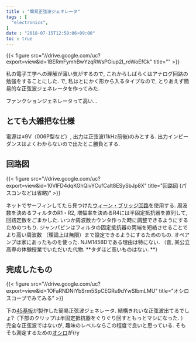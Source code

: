 ```yaml
---
title : "簡易正弦波ジェネレータ"
tags : [
  "electronics",
]
date : "2018-07-15T12:58:06+09:00"
toc : true
---
```


{{< figure src="//drive.google.com/uc?export=view&id=1BERmFymhBwYzqRWsPGiup2I_roWoEfCk" title="" >}}

私の電子工学への理解が薄い気がするので, これからしばらくはアナログ回路の勉強をすることにした. 
で, 私はとにかく形から入るタイプなので, とりあえず簡易的な正弦波ジェネレータを作ってみた.   
<!--more-->
ファンクションジェネレータって高い...

## とても大雑把な仕様

電源は±9V（006P型など）, 出力は正弦波(1kHz前後)のみとする. 出力インピーダンスはよくわからないので出たとこ勝負とする. 

## 回路図

{{< figure src="//drive.google.com/uc?export=view&id=10VlFD4dqKGhQivYCufCalt8ESySbJp8X" title="回路図 (パスコンなどは省略)" >}}

ネットでサーフィンしてたら見つけた[ウィーン・ブリッジ回路](https://www.weblio.jp/content/%E3%82%A6%E3%82%A3%E3%83%BC%E3%83%B3%E3%83%BB%E3%83%96%E3%83%AA%E3%83%83%E3%82%B8%E7%99%BA%E6%8C%AF%E5%9B%9E%E8%B7%AF)<!-- Wikiに頁が無かった !  -->を使用する. 
周波数を決めるフィルタのR1・R2, 増幅率を決めるR4には半固定抵抗器を直列して, 
回路定数をごまかした. いつか周波数カウンタ作った時に調整できるようにするためのつもり. 
ジャンパピンはフィルタの固定抵抗器の両端を短絡させることでより高い周波数
（理論上は無限）まで設定できるようにするためのもの. 
オペアンプは家にあったものを使った. NJM1458Dである理由は特にない. 
（昔, 某公立高専の体験授業でいただいた代物. **タダほど高いものはない. **）

## 完成したもの

{{< figure src="//drive.google.com/uc?export=view&id=1OFaRNDNIYbSrm5SpCEGRu9dYwSIbmLMU" title="オシロスコープでみてみる" >}}

下の[45基板](http://akizukidenshi.com/catalog/g/gP-11735/)が製作した簡易正弦波ジェネレータ. 結構きれいな正弦波出てるでしょ?（下部のクリップは半固定抵抗器をぐりぐり回すともっとマシになった. ）完全な正弦波ではないが, 趣味のレベルならこの程度で良いと思っている. そもそも測定するための[オシロ](http://akizukidenshi.com/catalog/g/gK-09710/)が(ry
